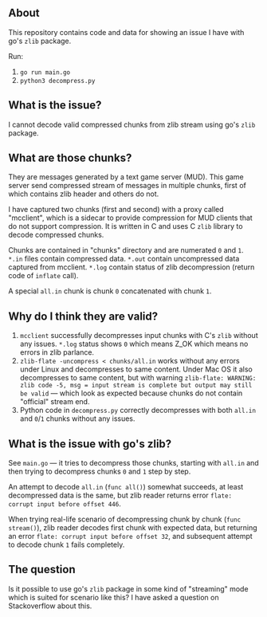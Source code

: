 ## About
This repository contains code and data for showing an issue I have with go's `zlib` package.

Run:
1. `go run main.go`
2. `python3 decompress.py`

## What is the issue?
I cannot decode valid compressed chunks from zlib stream using go's `zlib` package.

## What are those chunks?
They are messages generated by a text game server (MUD). This game server send compressed stream of messages in multiple chunks, first of which contains zlib header and others do not.

I have captured two chunks (first and second) with a proxy called "mcclient", which is a sidecar to provide compression for MUD clients that do not support compression. It is written in C and uses C `zlib` library to decode compressed chunks.

Chunks are contained in "chunks" directory and are numerated `0` and `1`. `*.in` files contain compressed data. `*.out` contain uncompressed data captured from mcclient. `*.log` contain status of zlib decompression (return code of `inflate` call).

A special `all.in` chunk is chunk `0` concatenated with chunk `1`.

## Why do I think they are valid?
1. `mcclient` successfully decompresses input chunks with C's `zlib` without any issues. `*.log` status shows `0` which means Z_OK which means no errors in zlib parlance.
2. `zlib-flate -uncompress < chunks/all.in` works without any errors under Linux and decompresses to same content. Under Mac OS it also decompresses to same content, but with warning `zlib-flate: WARNING: zlib code -5, msg = input stream is complete but output may still be valid` — which look as expected because chunks do not contain "official" stream end.
3. Python code in `decompress.py` correctly decompresses with both `all.in` and `0`/`1` chunks without any issues.

## What is the issue with go's zlib?
See `main.go` — it tries to decompress those chunks, starting with `all.in` and then trying to decompress chunks `0` and `1` step by step.

An attempt to decode `all.in` (`func all()`) somewhat succeeds, at least decompressed data is the same, but zlib reader returns error `flate: corrupt input before offset 446`. 

When trying real-life scenario of decompressing chunk by chunk (`func stream()`), zlib reader decodes first chunk with expected data, but returning an error `flate: corrupt input before offset 32`, and subsequent attempt to decode chunk `1` fails completely.

## The question
Is it possible to use go's `zlib` package in some kind of "streaming" mode which is suited for scenario like this? I have asked a question on Stackoverflow about this.